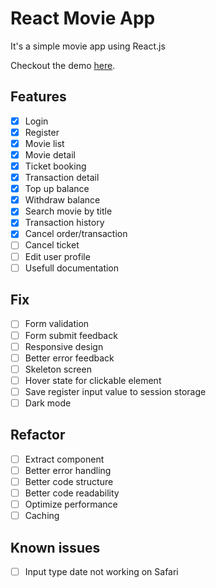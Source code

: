 # React Movie App

It's a simple movie app using React.js

Checkout the demo [here](https://seacinema.vercel.app/).

## Features

- [x] Login
- [x] Register
- [x] Movie list
- [x] Movie detail
- [x] Ticket booking
- [x] Transaction detail
- [x] Top up balance
- [x] Withdraw balance
- [x] Search movie by title
- [x] Transaction history
- [x] Cancel order/transaction
- [ ] Cancel ticket
- [ ] Edit user profile
- [ ] Usefull documentation

## Fix

- [ ] Form validation
- [ ] Form submit feedback
- [ ] Responsive design
- [ ] Better error feedback
- [ ] Skeleton screen
- [ ] Hover state for clickable element
- [ ] Save register input value to session storage
- [ ] Dark mode

## Refactor

- [ ] Extract component
- [ ] Better error handling
- [ ] Better code structure
- [ ] Better code readability
- [ ] Optimize performance
- [ ] Caching

## Known issues

- [ ] Input type date not working on Safari
